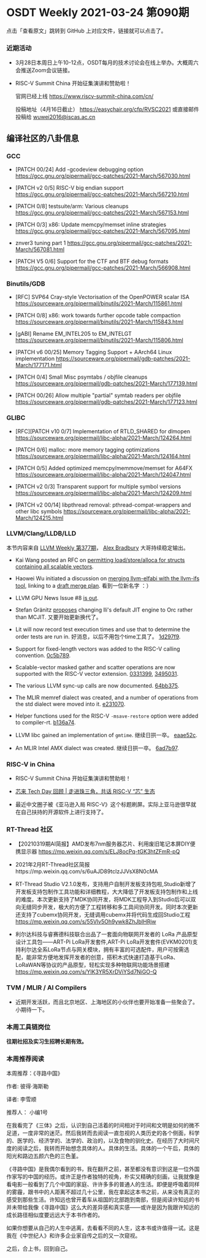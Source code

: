 # OSDT Weekly 2021-03-24 第090期

点击「查看原文」跳转到 GitHub 上对应文件，链接就可以点击了。

### 近期活动

- 3月28日本周日上午10-12点，OSDT每月的技术讨论会在线上举办。大概周六会推送Zoom会议链接。

- RISC-V Summit China 开始征集演讲和赞助啦！

  官网已经上线
  https://www.riscv-summit-china.com/cn/

  投稿地址（4月16日截止）
  https://easychair.org/cfp/RVSC2021
  或直接邮件投稿给
  wuwei2016@iscas.ac.cn

## 编译社区的八卦信息

### GCC

- [PATCH 00/24] Add -gcodeview debugging option
  https://gcc.gnu.org/pipermail/gcc-patches/2021-March/567030.html

- [PATCH v2 0/5] RISC-V big endian support
  https://gcc.gnu.org/pipermail/gcc-patches/2021-March/567210.html

- [PATCH 0/8] testsuite/arm: Various cleanups
  https://gcc.gnu.org/pipermail/gcc-patches/2021-March/567153.html

- [PATCH 0/3] x86: Update memcpy/memset inline strategies
  https://gcc.gnu.org/pipermail/gcc-patches/2021-March/567095.html

- znver3 tuning part 1
  https://gcc.gnu.org/pipermail/gcc-patches/2021-March/567081.html

- [PATCH V5 0/6] Support for the CTF and BTF debug formats
  https://gcc.gnu.org/pipermail/gcc-patches/2021-March/566908.html

### Binutils/GDB

- [RFC] SVP64 Cray-style Vectorisation of the OpenPOWER scalar ISA
  https://sourceware.org/pipermail/binutils/2021-March/115861.html

- [PATCH 0/8] x86: work towards further opcode table compaction
  https://sourceware.org/pipermail/binutils/2021-March/115843.html

- [gABI] Rename EM_INTEL205 to EM_INTELGT
  https://sourceware.org/pipermail/binutils/2021-March/115806.html

- [PATCH v6 00/25] Memory Tagging Support + AArch64 Linux implementation
  https://sourceware.org/pipermail/gdb-patches/2021-March/177171.html

- [PATCH 0/4] Small Misc psymtabs / objfile cleanups
  https://sourceware.org/pipermail/gdb-patches/2021-March/177139.html

- [PATCH 00/26] Allow multiple "partial" symtab readers per objfile
  https://sourceware.org/pipermail/gdb-patches/2021-March/177123.html

### GLIBC

- [RFC][PATCH v10 0/7] Implementation of RTLD_SHARED for dlmopen
  https://sourceware.org/pipermail/libc-alpha/2021-March/124264.html

- [PATCH 0/6] malloc: more memory tagging optimizations
  https://sourceware.org/pipermail/libc-alpha/2021-March/124164.html

- [PATCH 0/5] Added optimized memcpy/memmove/memset for A64FX
  https://sourceware.org/pipermail/libc-alpha/2021-March/124047.html

- [PATCH v2 0/3] Transparent support for multiple symbol versions
  https://sourceware.org/pipermail/libc-alpha/2021-March/124209.html

- [PATCH v2 00/14] libpthread removal: pthread-compat-wrappers and other libc symbols
  https://sourceware.org/pipermail/libc-alpha/2021-March/124215.html

### LLVM/Clang/LLDB/LLD

本节内容来自 [LLVM Weekly 第377期](http://llvmweekly.org/issue/377)，
[Alex Bradbury](https://www.linkedin.com/in/alex-bradbury/) 大哥持续稳定输出。

* Kai Wang posted an RFC on [permitting load/store/alloca for structs containing all scalable vectors](https://lists.llvm.org/pipermail/llvm-dev/2021-March/149296.html/).

* Haowei Wu initiated a discussion on [merging llvm-elfabi with the llvm-ifs tool](https://lists.llvm.org/pipermail/llvm-dev/2021-March/149263.html), linking to a [draft merge plan](https://gist.github.com/zeroomega/dd3ad98f60a8e601091974d139b85790).
  看到一位新名字 ：）

* LLVM GPU News Issue #8 [is out](https://lists.llvm.org/pipermail/llvm-dev/2021-March/149302.html).

* Stefan Gränitz [proposes](https://lists.llvm.org/pipermail/llvm-dev/2021-March/149300.html) changing lli's default JIT engine to Orc rather than MCJIT.
  又要开始更新换代了。

* Lit will now record test execution times and use that to determine the order tests are run in.
  好消息，以后不用包个time工具了。 [1d297f9](https://reviews.llvm.org/rG1d297f90649d).

* Support for fixed-length vectors was added to the RISC-V calling convention.
  [0c5b789](https://reviews.llvm.org/rG0c5b789c7342).

* Scalable-vector masked gather and scatter operations are now supported with the RISC-V vector extension.
  [0331399](https://reviews.llvm.org/rG0331399dc934),
  [3495031](https://reviews.llvm.org/rG3495031a39b7).

* The various LLVM sync-up calls are now documented.
  [64bb375](https://reviews.llvm.org/rG64bb3759dda5).

* The MLIR memref dialect was created, and a number of operations from the std dialect were moved into it.
  [e231070](https://reviews.llvm.org/rGe2310704d890).

* Helper functions used for the RISC-V `-msave-restore` option were added to compiler-rt.
  [b136a74](https://reviews.llvm.org/rGb136a74efc54).

* LLVM libc gained an implementation of `gmtime`.
  继续日拱一卒。 [eaae52c](https://reviews.llvm.org/rGeaae52c1fd45).

* An MLIR Intel AMX dialect was created.
  继续日拱一卒。 [6ad7b97](https://reviews.llvm.org/rG6ad7b97e20c2).

### RISC-V in China

- RISC-V Summit China 开始征集演讲和赞助啦！

- [芯来 Tech Day 回顾 | 走进珠三角，共话 RISC-V “芯” 生态](https://mp.weixin.qq.com/s/CKyUU7XN2vUmqHofakzAcw)

- 最近中文圈子被《亚马逊入局 RISC-V》这个标题刷屏。实际上亚马逊很早就在自己扶持的开源软件上进行支持了。

### RT-Thread 社区

- 【20210319期AI简报】AMD发布7nm服务器芯片、利用废旧笔记本屏DIY便携显示器 https://mp.weixin.qq.com/s/ELJ8ocPq-tGK3htZFmR-pQ
- 2021年2月RT-Thread社区简报https://mp.weixin.qq.com/s/6uAJD89tclzJJVsX8N0cMA
- RT-Thread Studio V2.1.0发布，支持用户自制开发板支持包啦,Studio新增了开发板支持包制作工具功能和详细教程，大大降低了开发板支持包制作和上线的难度。本次更新支持了MDK协同开发，将MDK工程导入到Studio后可以双向无缝同步开发，极大的方便了工程转移和多工具间协同开发。同时本次更新还支持了cubemx协同开发，无缝调用cubemx并将代码生成回Studio工程 https://mp.weixin.qq.com/s/55Vlv5Oh9ywk8ZhJbIHRjw

- 利尔达科技与睿赛德科技联合出品了一套面向物联网开发者的 LoRa 产品原型设计工具包——ART-Pi LoRa开发套件,ART-Pi LoRa开发套件(EVKM0201)支持利尔达全系LoRa节点与网关模块，拥有丰富的可选配件，用户可按需选配，能非常方便地发挥开发者的创意，搭积木式快速打造基于LoRa、LoRaWAN等协议的产品原型，轻松实现多种物联网功能场景搭建 https://mp.weixin.qq.com/s/YlK3YR5XrDViYSd7NiGO-Q

### TVM / MLIR / AI Compilers

- 近期开发活跃，而且北京地区、上海地区的小伙伴也要开始准备一些聚会了。小期待一下。

### 本周工具链岗位

**往期社招及实习生招聘长期有效。**

### 本周推荐阅读

本周推荐：《寻路中国》

作者:  彼得·海斯勒

译者: 李雪顺

推荐人： 小编1号

在我看完了《三体》之后，认识到自己活着的时间相对于时间和文明是如何的微不足道，一度非常的迷茫。然后我转而去阅读一直忽视的人类历史的各个侧面，科学的、医学的、经济学的、法学的、政治的，以及食物的驯化史。在经历了大时间尺度的阅读之后，我转而开始想念具体的人。具体的生活。具体的一个午后，具体的阳光和路边五颜六色的三色堇。

《寻路中国》是我偶尔看到的书，我在翻开之前，甚至都没有意识到这是一位外国作家写的中国的经历。或许正是作者独特的视角，朴实又精确的刻画，让我就像是看电影一般看到了几个中国的家庭、许许多多的普通人的生活。即便是呼吸着同样的雾霾，跟书中的人距离不超过几十公里，我在拿起这本书之前，从来没有真正的感受到那些生活。许知远也曾开着车从祖国的北部跑到南部，但是阅读许知远的书并未带给我像《寻路中国》这么大的差异感和真实感——或许是因为我跟许知远的成长路径相似度要远远大于本书作者的。

如果你想要从自己的人生中逃离，去看看不同的人生，这本书或许值得一试。这是我在《中世纪人》和许多企业家自传之后的又一次窥视。

之后，合上书，回到自己。
